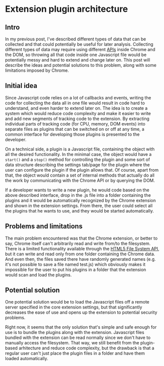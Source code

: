 # Extension plugin architecture

## Intro
In my previous post, I've described different types of data that can be collected and that could potentially be useful for later analysis. Collecting different types of data may require using different [APIs](http://developer.chrome.com/extensions/api_index.html) inside Chrome and the DOM, so throwing all that code inside one Javascript file would be potentially messy and hard to extend and change later on. This post will describe the ideas and potential solutions to this problem, along with some limitations imposed by Chrome.

## Initial idea
Since Javascript code relies on a lot of callbacks and events, writing the code for collecting the data all in one file would result in code hard to understand, and even harder to extend  later on. The idea is to create a system which would reduce code complexity and make it easier to write and add new segments of tracking code to the extension. By extracting individual parts of tracking code (for CPU, memory, DOM events) into separate files as plugins that can be switched on or off at any time, a common interface for developing those plugins is presented to the developer.

On a technical side, a plugin is a Javascript file, containing the object with all the desired functionality. In the minimal case, the object would have a `start()` and a `stop()` method for controlling the plugin and some sort of data structure describing the settings tab/page for the plugin where the user can configure the plugin if the plugin allows that. Of course, apart from that, the object would contain a set of internal methods that actually do all the work by communicating with the Chrome API or by querying the DOM.

If a developer wants to write a new plugin, he would code based on the above described interface, drop in the .js file into a folder containing the plugins and it would be automatically recognized by the Chrome extension and shown in the extension settings. From there, the user could select all the plugins that he wants to use, and they would be started automatically.

## Problems and limitations
The main problem encountered was that the Chrome extension, or better to say, Chrome itself can't arbitrarily read and write from/to the filesystem. There is a limited functionality available through the [HTML5 File System API](https://developer.mozilla.org/en-US/docs/WebGuide/API/File_System), but it can write and read only from one folder containing the Chrome data. And even then, the files saved there have randomly generated names (e.g. it's not possible to save a file named test.js) which obviously makes it impossible for the user to put his plugins in a folder that the extension would scan and load the plugins.


## Potential solution
One potential solution would be to load the Javascript files off a remote server specified in the core extension settings, but that significantly decreases the ease of use and opens up the extension to potential security problems.

Right now, it seems that the only solution that's simple and safe enough for use is to bundle the plugins along with the extension. Javascript files bundled with the extension can be read normally since we don't have to manually access the filesystem. That way, we still benefit from the plugin-based arhitecture and reduce code complexity, but the drawback is that a regular user can't just place the plugin files in a folder and have them loaded automatically. 